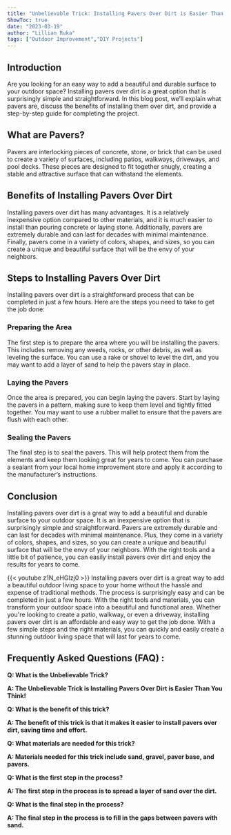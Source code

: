 ```yaml
---
title: "Unbelievable Trick: Installing Pavers Over Dirt is Easier Than You Think!"
ShowToc: true 
date: "2023-03-19"
author: "Lillian Ruka" 
tags: ["Outdoor Improvement","DIY Projects"]
---
```

## Introduction

Are you looking for an easy way to add a beautiful and durable surface to your outdoor space? Installing pavers over dirt is a great option that is surprisingly simple and straightforward. In this blog post, we’ll explain what pavers are, discuss the benefits of installing them over dirt, and provide a step-by-step guide for completing the project. 

## What are Pavers?

Pavers are interlocking pieces of concrete, stone, or brick that can be used to create a variety of surfaces, including patios, walkways, driveways, and pool decks. These pieces are designed to fit together snugly, creating a stable and attractive surface that can withstand the elements.

## Benefits of Installing Pavers Over Dirt

Installing pavers over dirt has many advantages. It is a relatively inexpensive option compared to other materials, and it is much easier to install than pouring concrete or laying stone. Additionally, pavers are extremely durable and can last for decades with minimal maintenance. Finally, pavers come in a variety of colors, shapes, and sizes, so you can create a unique and beautiful surface that will be the envy of your neighbors. 

## Steps to Installing Pavers Over Dirt

Installing pavers over dirt is a straightforward process that can be completed in just a few hours. Here are the steps you need to take to get the job done: 

### Preparing the Area

The first step is to prepare the area where you will be installing the pavers. This includes removing any weeds, rocks, or other debris, as well as leveling the surface. You can use a rake or shovel to level the dirt, and you may want to add a layer of sand to help the pavers stay in place. 

### Laying the Pavers

Once the area is prepared, you can begin laying the pavers. Start by laying the pavers in a pattern, making sure to keep them level and tightly fitted together. You may want to use a rubber mallet to ensure that the pavers are flush with each other. 

### Sealing the Pavers

The final step is to seal the pavers. This will help protect them from the elements and keep them looking great for years to come. You can purchase a sealant from your local home improvement store and apply it according to the manufacturer’s instructions. 

## Conclusion

Installing pavers over dirt is a great way to add a beautiful and durable surface to your outdoor space. It is an inexpensive option that is surprisingly simple and straightforward. Pavers are extremely durable and can last for decades with minimal maintenance. Plus, they come in a variety of colors, shapes, and sizes, so you can create a unique and beautiful surface that will be the envy of your neighbors. With the right tools and a little bit of patience, you can easily install pavers over dirt and enjoy the results for years to come.

{{< youtube z1N_eHGIzj0 >}} 
Installing pavers over dirt is a great way to add a beautiful outdoor living space to your home without the hassle and expense of traditional methods. The process is surprisingly easy and can be completed in just a few hours. With the right tools and materials, you can transform your outdoor space into a beautiful and functional area. Whether you're looking to create a patio, walkway, or even a driveway, installing pavers over dirt is an affordable and easy way to get the job done. With a few simple steps and the right materials, you can quickly and easily create a stunning outdoor living space that will last for years to come.

## Frequently Asked Questions (FAQ) :
**Q: What is the Unbelievable Trick?**

**A: The Unbelievable Trick is Installing Pavers Over Dirt is Easier Than You Think!**

**Q: What is the benefit of this trick?**

**A: The benefit of this trick is that it makes it easier to install pavers over dirt, saving time and effort.**

**Q: What materials are needed for this trick?**

**A: Materials needed for this trick include sand, gravel, paver base, and pavers.**

**Q: What is the first step in the process?**

**A: The first step in the process is to spread a layer of sand over the dirt.**

**Q: What is the final step in the process?**

**A: The final step in the process is to fill in the gaps between pavers with sand.**





